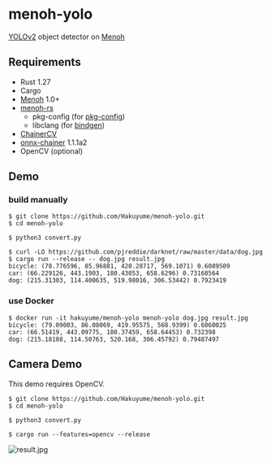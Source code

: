 # menoh-yolo

[YOLOv2](https://pjreddie.com/darknet/yolov2/) object detector on [Menoh](https://github.com/pfnet-research/menoh)

## Requirements

- Rust 1.27
- Cargo
- [Menoh](https://github.com/pfnet-research/menoh) 1.0+
- [menoh-rs](https://github.com/Hakuyume/menoh-rs)
    - pkg-config (for [pkg-config](https://crates.io/crates/pkg-config))
    - libclang (for [bindgen](https://crates.io/crates/bindgen))
- [ChainerCV](https://github.com/chainer/chainercv)
- [onnx-chainer](https://github.com/chainer/onnx-chainer) 1.1.1a2
- OpenCV (optional)

## Demo

### build manually

```
$ git clone https://github.com/Hakuyume/menoh-yolo.git
$ cd menoh-yolo

$ python3 convert.py

$ curl -LO https://github.com/pjreddie/darknet/raw/master/data/dog.jpg
$ cargo run --release -- dog.jpg result.jpg
bicycle: (78.776596, 85.96881, 420.28717, 569.1071) 0.6089509
car: (66.229126, 443.1903, 180.43053, 658.6296) 0.73168564
dog: (215.31303, 114.400635, 519.98016, 306.53442) 0.7923419
```

### use Docker

```
$ docker run -it hakuyume/menoh-yolo menoh-yolo dog.jpg result.jpg
bicycle: (79.09003, 86.08069, 419.95575, 568.9399) 0.6060025
car: (66.51419, 443.09775, 180.37459, 658.64453) 0.732398
dog: (215.18188, 114.50763, 520.168, 306.45792) 0.79487497
```

## Camera Demo

This demo requires OpenCV.

```
$ git clone https://github.com/Hakuyume/menoh-yolo.git
$ cd menoh-yolo

$ python3 convert.py

$ cargo run --features=opencv --release
```

![result.jpg](https://user-images.githubusercontent.com/3014172/42409967-3ef0faec-821d-11e8-8dc3-88cd8b52df26.jpg)
